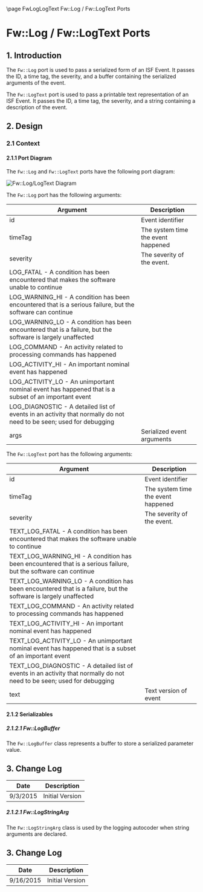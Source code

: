 \page FwLogLogText Fw::Log / Fw::LogText Ports
# Fw::Log / Fw::LogText Ports

## 1. Introduction

The `Fw::Log` port is used to pass a serialized form of an ISF Event. It passes the ID, a time tag, the severity, and a buffer
containing the serialized arguments of the event. 

The `Fw::LogText` port is used to pass a printable text representation of an ISF Event. It passes the ID, a time tag, 
the severity, and a string containing a description of the event.  

## 2. Design

### 2.1 Context

#### 2.1.1 Port Diagram

The `Fw::Log` and `Fw::LogText` ports have the following port diagram:

![`Fw::Log/LogText` Diagram](img/LogBDD.jpg "Fw::Log/LogText Port")

The `Fw::Log` port has the following arguments:

Argument | Description
----- | -----------
id | Event identifier 
timeTag | The system time the event happened
severity | The severity of the event. 
 | LOG_FATAL - A condition has been encountered that makes the software unable to continue
 | LOG_WARNING_HI - A condition has been encountered that is a serious failure, but the software can continue
 | LOG_WARNING_LO - A condition has been encountered that is a failure, but the software is largely unaffected
 | LOG_COMMAND - An activity related to processing commands has happened
 | LOG_ACTIVITY_HI - An important nominal event has happened
 | LOG_ACTIVITY_LO - An unimportant nominal event has happened that is a subset of an important event
 | LOG_DIAGNOSTIC - A detailed list of events in an activity that normally do not need to be seen; used for debugging
args | Serialized event arguments 


The `Fw::LogText` port has the following arguments:

Argument | Description
----- | -----------
id | Event identifier 
timeTag | The system time the event happened
severity | The severity of the event. 
 | TEXT_LOG_FATAL - A condition has been encountered that makes the software unable to continue
 | TEXT_LOG_WARNING_HI - A condition has been encountered that is a serious failure, but the software can continue
 | TEXT_LOG_WARNING_LO - A condition has been encountered that is a failure, but the software is largely unaffected
 | TEXT_LOG_COMMAND - An activity related to processing commands has happened
 | TEXT_LOG_ACTIVITY_HI - An important nominal event has happened
 | TEXT_LOG_ACTIVITY_LO - An unimportant nominal event has happened that is a subset of an important event
 | TEXT_LOG_DIAGNOSTIC - A detailed list of events in an activity that normally do not need to be seen; used for debugging
text | Text version of event 


#### 2.1.2 Serializables

##### 2.1.2.1 Fw::LogBuffer

The `Fw::LogBuffer` class represents a buffer to store a serialized parameter value.

## 3. Change Log

Date | Description
---- | -----------
9/3/2015 |  Initial Version

##### 2.1.2.1 Fw::LogStringArg

The `Fw::LogStringArg` class is used by the logging autocoder when string arguments are declared.

## 3. Change Log

Date | Description
---- | -----------
9/16/2015 |  Initial Version



